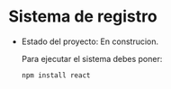 <h1>Sistema de registro</h1>

- Estado del proyecto: En construcion.

  Para ejecutar el sistema debes poner:

   ```npm install react```
